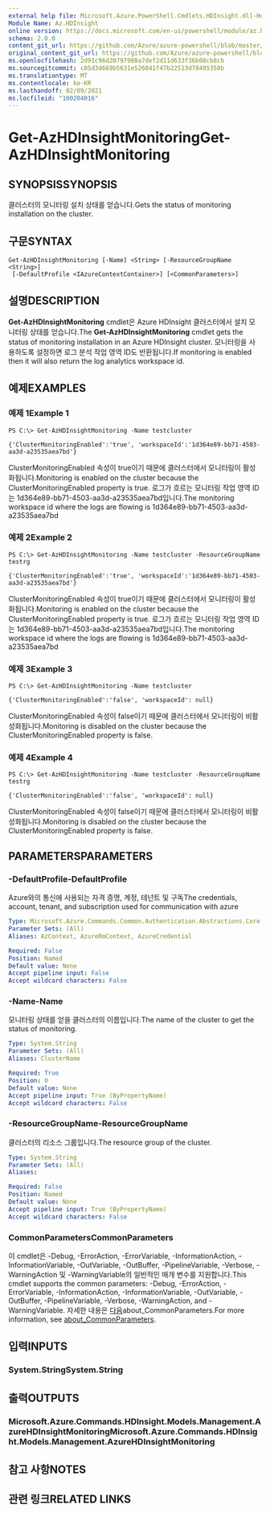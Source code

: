 ```yaml
---
external help file: Microsoft.Azure.PowerShell.Cmdlets.HDInsight.dll-Help.xml
Module Name: Az.HDInsight
online version: https://docs.microsoft.com/en-us/powershell/module/az.hdinsight/get-azhdinsightmonitoring
schema: 2.0.0
content_git_url: https://github.com/Azure/azure-powershell/blob/master/src/HDInsight/HDInsight/help/Get-AzHDInsightMonitoring.md
original_content_git_url: https://github.com/Azure/azure-powershell/blob/master/src/HDInsight/HDInsight/help/Get-AzHDInsightMonitoring.md
ms.openlocfilehash: 2d91c96d20797988a7def2d11d633f36b08cb8cb
ms.sourcegitcommit: c05d3d669b5631e526841f47b22513d78495350b
ms.translationtype: MT
ms.contentlocale: ko-KR
ms.lasthandoff: 02/09/2021
ms.locfileid: "100204016"
---
```

# <span data-ttu-id="2b23a-101">Get-AzHDInsightMonitoring</span><span class="sxs-lookup"><span data-stu-id="2b23a-101">Get-AzHDInsightMonitoring</span></span>

## <span data-ttu-id="2b23a-102">SYNOPSIS</span><span class="sxs-lookup"><span data-stu-id="2b23a-102">SYNOPSIS</span></span>
<span data-ttu-id="2b23a-103">클러스터의 모니터링 설치 상태를 얻습니다.</span><span class="sxs-lookup"><span data-stu-id="2b23a-103">Gets the status of monitoring installation on the cluster.</span></span>

## <span data-ttu-id="2b23a-104">구문</span><span class="sxs-lookup"><span data-stu-id="2b23a-104">SYNTAX</span></span>

```
Get-AzHDInsightMonitoring [-Name] <String> [-ResourceGroupName <String>]
 [-DefaultProfile <IAzureContextContainer>] [<CommonParameters>]
```

## <span data-ttu-id="2b23a-105">설명</span><span class="sxs-lookup"><span data-stu-id="2b23a-105">DESCRIPTION</span></span>
<span data-ttu-id="2b23a-106">**Get-AzHDInsightMonitoring** cmdlet은 Azure HDInsight 클러스터에서 설치 모니터링 상태를 얻습니다.</span><span class="sxs-lookup"><span data-stu-id="2b23a-106">The **Get-AzHDInsightMonitoring** cmdlet gets the status of monitoring installation in an Azure HDInsight cluster.</span></span> <span data-ttu-id="2b23a-107">모니터링을 사용하도록 설정하면 로그 분석 작업 영역 ID도 반환됩니다.</span><span class="sxs-lookup"><span data-stu-id="2b23a-107">If monitoring is enabled then it will also return the log analytics workspace id.</span></span>

## <span data-ttu-id="2b23a-108">예제</span><span class="sxs-lookup"><span data-stu-id="2b23a-108">EXAMPLES</span></span>

### <span data-ttu-id="2b23a-109">예제 1</span><span class="sxs-lookup"><span data-stu-id="2b23a-109">Example 1</span></span>
```
PS C:\> Get-AzHDInsightMonitoring -Name testcluster

{'ClusterMonitoringEnabled':'true', 'workspaceId':'1d364e89-bb71-4503-aa3d-a23535aea7bd'}
```

<span data-ttu-id="2b23a-110">ClusterMonitoringEnabled 속성이 true이기 때문에 클러스터에서 모니터링이 활성화됩니다.</span><span class="sxs-lookup"><span data-stu-id="2b23a-110">Monitoring is enabled on the cluster because the ClusterMonitoringEnabled property is true.</span></span> <span data-ttu-id="2b23a-111">로그가 흐르는 모니터링 작업 영역 ID는 1d364e89-bb71-4503-aa3d-a23535aea7bd입니다.</span><span class="sxs-lookup"><span data-stu-id="2b23a-111">The monitoring workspace id where the logs are flowing is 1d364e89-bb71-4503-aa3d-a23535aea7bd</span></span>

### <span data-ttu-id="2b23a-112">예제 2</span><span class="sxs-lookup"><span data-stu-id="2b23a-112">Example 2</span></span>
```
PS C:\> Get-AzHDInsightMonitoring -Name testcluster -ResourceGroupName testrg

{'ClusterMonitoringEnabled':'true', 'workspaceId':'1d364e89-bb71-4503-aa3d-a23535aea7bd'}
```

<span data-ttu-id="2b23a-113">ClusterMonitoringEnabled 속성이 true이기 때문에 클러스터에서 모니터링이 활성화됩니다.</span><span class="sxs-lookup"><span data-stu-id="2b23a-113">Monitoring is enabled on the cluster because the ClusterMonitoringEnabled property is true.</span></span> <span data-ttu-id="2b23a-114">로그가 흐르는 모니터링 작업 영역 ID는 1d364e89-bb71-4503-aa3d-a23535aea7bd입니다.</span><span class="sxs-lookup"><span data-stu-id="2b23a-114">The monitoring workspace id where the logs are flowing is 1d364e89-bb71-4503-aa3d-a23535aea7bd</span></span>

### <span data-ttu-id="2b23a-115">예제 3</span><span class="sxs-lookup"><span data-stu-id="2b23a-115">Example 3</span></span>
```
PS C:\> Get-AzHDInsightMonitoring -Name testcluster

{'ClusterMonitoringEnabled':'false', 'workspaceId': null}
```

<span data-ttu-id="2b23a-116">ClusterMonitoringEnabled 속성이 false이기 때문에 클러스터에서 모니터링이 비활성화됩니다.</span><span class="sxs-lookup"><span data-stu-id="2b23a-116">Monitoring is disabled on the cluster because the ClusterMonitoringEnabled property is false.</span></span>

### <span data-ttu-id="2b23a-117">예제 4</span><span class="sxs-lookup"><span data-stu-id="2b23a-117">Example 4</span></span>
```
PS C:\> Get-AzHDInsightMonitoring -Name testcluster -ResourceGroupName testrg

{'ClusterMonitoringEnabled':'false', 'workspaceId': null}
```

<span data-ttu-id="2b23a-118">ClusterMonitoringEnabled 속성이 false이기 때문에 클러스터에서 모니터링이 비활성화됩니다.</span><span class="sxs-lookup"><span data-stu-id="2b23a-118">Monitoring is disabled on the cluster because the ClusterMonitoringEnabled property is false.</span></span>

## <span data-ttu-id="2b23a-119">PARAMETERS</span><span class="sxs-lookup"><span data-stu-id="2b23a-119">PARAMETERS</span></span>

### <span data-ttu-id="2b23a-120">-DefaultProfile</span><span class="sxs-lookup"><span data-stu-id="2b23a-120">-DefaultProfile</span></span>
<span data-ttu-id="2b23a-121">Azure와의 통신에 사용되는 자격 증명, 계정, 테넌트 및 구독</span><span class="sxs-lookup"><span data-stu-id="2b23a-121">The credentials, account, tenant, and subscription used for communication with azure</span></span>

```yaml
Type: Microsoft.Azure.Commands.Common.Authentication.Abstractions.Core.IAzureContextContainer
Parameter Sets: (All)
Aliases: AzContext, AzureRmContext, AzureCredential

Required: False
Position: Named
Default value: None
Accept pipeline input: False
Accept wildcard characters: False
```

### <span data-ttu-id="2b23a-122">-Name</span><span class="sxs-lookup"><span data-stu-id="2b23a-122">-Name</span></span>
<span data-ttu-id="2b23a-123">모니터링 상태를 얻을 클러스터의 이름입니다.</span><span class="sxs-lookup"><span data-stu-id="2b23a-123">The name of the cluster to get the status of monitoring.</span></span>

```yaml
Type: System.String
Parameter Sets: (All)
Aliases: ClusterName

Required: True
Position: 0
Default value: None
Accept pipeline input: True (ByPropertyName)
Accept wildcard characters: False
```

### <span data-ttu-id="2b23a-124">-ResourceGroupName</span><span class="sxs-lookup"><span data-stu-id="2b23a-124">-ResourceGroupName</span></span>
<span data-ttu-id="2b23a-125">클러스터의 리소스 그룹입니다.</span><span class="sxs-lookup"><span data-stu-id="2b23a-125">The resource group of the cluster.</span></span>

```yaml
Type: System.String
Parameter Sets: (All)
Aliases:

Required: False
Position: Named
Default value: None
Accept pipeline input: True (ByPropertyName)
Accept wildcard characters: False
```

### <span data-ttu-id="2b23a-126">CommonParameters</span><span class="sxs-lookup"><span data-stu-id="2b23a-126">CommonParameters</span></span>
<span data-ttu-id="2b23a-127">이 cmdlet은 -Debug, -ErrorAction, -ErrorVariable, -InformationAction, -InformationVariable, -OutVariable, -OutBuffer, -PipelineVariable, -Verbose, -WarningAction 및 -WarningVariable의 일반적인 매개 변수를 지원합니다.</span><span class="sxs-lookup"><span data-stu-id="2b23a-127">This cmdlet supports the common parameters: -Debug, -ErrorAction, -ErrorVariable, -InformationAction, -InformationVariable, -OutVariable, -OutBuffer, -PipelineVariable, -Verbose, -WarningAction, and -WarningVariable.</span></span> <span data-ttu-id="2b23a-128">자세한 내용은 [다음](http://go.microsoft.com/fwlink/?LinkID=113216)about_CommonParameters.</span><span class="sxs-lookup"><span data-stu-id="2b23a-128">For more information, see [about_CommonParameters](http://go.microsoft.com/fwlink/?LinkID=113216).</span></span>

## <span data-ttu-id="2b23a-129">입력</span><span class="sxs-lookup"><span data-stu-id="2b23a-129">INPUTS</span></span>

### <span data-ttu-id="2b23a-130">System.String</span><span class="sxs-lookup"><span data-stu-id="2b23a-130">System.String</span></span>

## <span data-ttu-id="2b23a-131">출력</span><span class="sxs-lookup"><span data-stu-id="2b23a-131">OUTPUTS</span></span>

### <span data-ttu-id="2b23a-132">Microsoft.Azure.Commands.HDInsight.Models.Management.AzureHDInsightMonitoring</span><span class="sxs-lookup"><span data-stu-id="2b23a-132">Microsoft.Azure.Commands.HDInsight.Models.Management.AzureHDInsightMonitoring</span></span>

## <span data-ttu-id="2b23a-133">참고 사항</span><span class="sxs-lookup"><span data-stu-id="2b23a-133">NOTES</span></span>

## <span data-ttu-id="2b23a-134">관련 링크</span><span class="sxs-lookup"><span data-stu-id="2b23a-134">RELATED LINKS</span></span>
